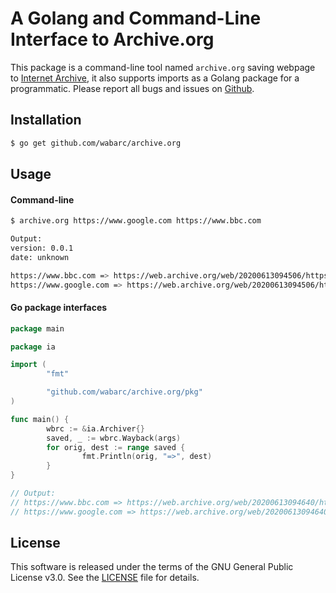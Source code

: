 # A Golang and Command-Line Interface to Archive.org

This package is a command-line tool named `archive.org` saving webpage to [Internet Archive](https://archive.org), it also supports imports as a Golang package for a programmatic. Please report all bugs and issues on [Github](https://github.com/wabarc/archive.org/issues).

## Installation

```sh
$ go get github.com/wabarc/archive.org
```

## Usage

#### Command-line

```sh
$ archive.org https://www.google.com https://www.bbc.com

Output:
version: 0.0.1
date: unknown

https://www.bbc.com => https://web.archive.org/web/20200613094506/https://www.bbc.com
https://www.google.com => https://web.archive.org/web/20200613094506/https://www.google.com
```

#### Go package interfaces

```go
package main

package ia

import (
        "fmt"

        "github.com/wabarc/archive.org/pkg"
)

func main() {
        wbrc := &ia.Archiver{}
        saved, _ := wbrc.Wayback(args)
        for orig, dest := range saved {
                fmt.Println(orig, "=>", dest)
        }
}

// Output:
// https://www.bbc.com => https://web.archive.org/web/20200613094640/https://www.bbc.com
// https://www.google.com => https://web.archive.org/web/20200613094640/https://www.google.com
```

## License

This software is released under the terms of the GNU General Public License v3.0. See the [LICENSE](https://github.com/wabarc/archive.org/blob/main/LICENSE) file for details.
